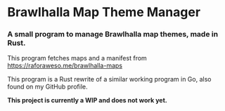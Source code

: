 # Brawlhalla Map Theme Manager
### A small program to manage Brawlhalla map themes, made in Rust.
This program fetches maps and a manifest from https://raforaweso.me/brawlhalla-maps

This program is a Rust rewrite of a similar working program in Go, also found on my GitHub profile.

**This project is currently a WIP and does not work yet.**
